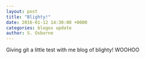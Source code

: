 ```yaml
---
layout: post
title: "Blighty!"
date: 2016-01-12 14:30:00 +0000
categories: blogos update
author: S. Osborne
---
```


Giving git a little test with me blog of blighty! WOOHOO